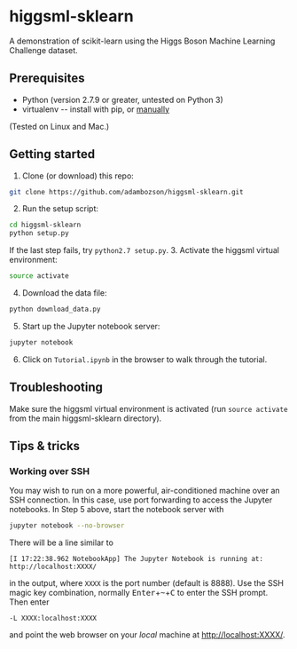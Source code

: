 # higgsml-sklearn
A demonstration of scikit-learn using the Higgs Boson Machine Learning Challenge dataset.

## Prerequisites
* Python (version 2.7.9 or greater, untested on Python 3)
* virtualenv -- install with pip, or [manually](https://virtualenv.pypa.io/en/stable/installation/)

(Tested on Linux and Mac.)

## Getting started
1. Clone (or download) this repo:
```bash
git clone https://github.com/adambozson/higgsml-sklearn.git
```
2. Run the setup script:
```bash
cd higgsml-sklearn
python setup.py
```
If the last step fails, try `python2.7 setup.py`.
3. Activate the higgsml virtual environment:
```bash
source activate
```
4. Download the data file:
```bash
python download_data.py
```
5. Start up the Jupyter notebook server:
```bash
jupyter notebook
```
6. Click on `Tutorial.ipynb` in the browser to walk through the tutorial.

## Troubleshooting
Make sure the higgsml virtual environment is activated (run `source activate` from the main higgsml-sklearn directory).

## Tips & tricks
### Working over SSH
You may wish to run on a more powerful, air-conditioned machine over an SSH connection. In this case, use port forwarding to access the Jupyter notebooks. In Step 5 above, start the notebook server with
```bash
jupyter notebook --no-browser
```
There will be a line similar to
```shell
[I 17:22:38.962 NotebookApp] The Jupyter Notebook is running at: http://localhost:XXXX/
```
in the output, where `XXXX` is the port number (default is 8888). Use the SSH magic key combination, normally <kbd>Enter</kbd>+<kbd>~</kbd>+<kbd>C</kbd> to enter the SSH prompt. Then enter
```shell
-L XXXX:localhost:XXXX
```
and point the web browser on your *local* machine at [http://localhost:XXXX/](http://localhost:XXXX/).
